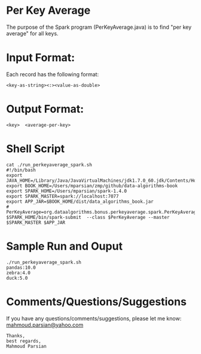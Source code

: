 Per Key Average
===============
The purpose of the Spark program (PerKeyAverage.java) is to find "per key average"
for all keys.

Input Format:
=============
Each record has the following format:
````
<key-as-string><:><value-as-double>
````

Output Format:
==============
````
<key>  <average-per-key>
````

Shell Script
============
````
cat ./run_perkeyaverage_spark.sh
#!/bin/bash
export JAVA_HOME=/Library/Java/JavaVirtualMachines/jdk1.7.0_60.jdk/Contents/Home
export BOOK_HOME=/Users/mparsian/zmp/github/data-algorithms-book
export SPARK_HOME=/Users/mparsian/spark-1.4.0
export SPARK_MASTER=spark://localhost:7077
export APP_JAR=$BOOK_HOME/dist/data_algorithms_book.jar
#
PerKeyAverage=org.dataalgorithms.bonus.perkeyaverage.spark.PerKeyAverage
$SPARK_HOME/bin/spark-submit  --class $PerKeyAverage --master $SPARK_MASTER $APP_JAR
````

Sample Run and Ouput
====================
````
./run_perkeyaverage_spark.sh
pandas:10.0
zebra:4.0
duck:5.0
````


Comments/Questions/Suggestions
==============================
If you have any questions/comments/suggestions, please let me know: mahmoud.parsian@yahoo.com

````
Thanks,
best regards,
Mahmoud Parsian
```` 
